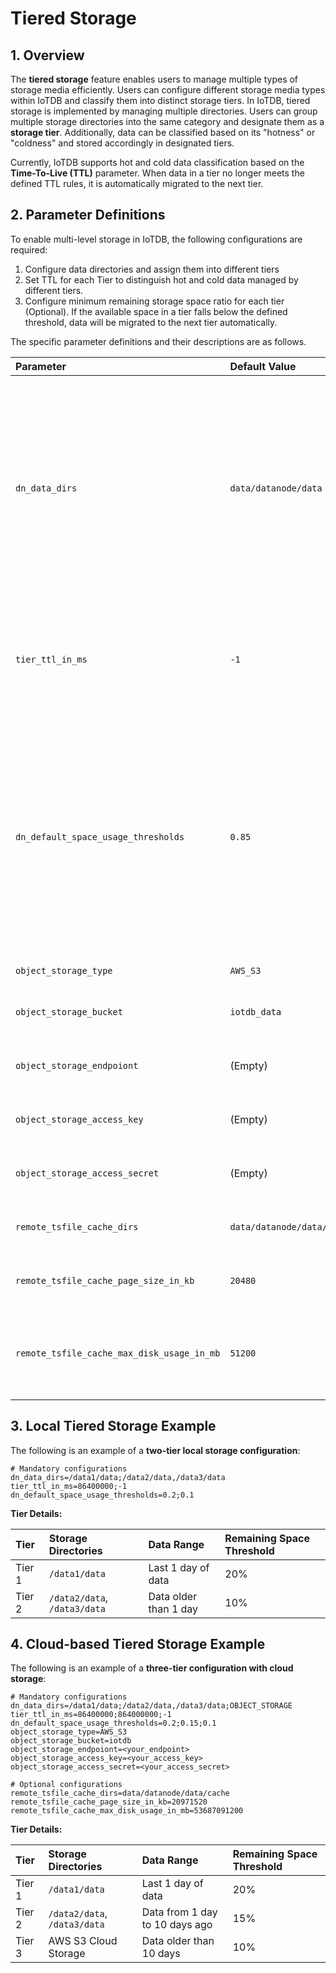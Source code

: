 <!--

    Licensed to the Apache Software Foundation (ASF) under one
    or more contributor license agreements.  See the NOTICE file
    distributed with this work for additional information
    regarding copyright ownership.  The ASF licenses this file
    to you under the Apache License, Version 2.0 (the
    "License"); you may not use this file except in compliance
    with the License.  You may obtain a copy of the License at
    
        http://www.apache.org/licenses/LICENSE-2.0
    
    Unless required by applicable law or agreed to in writing,
    software distributed under the License is distributed on an
    "AS IS" BASIS, WITHOUT WARRANTIES OR CONDITIONS OF ANY
    KIND, either express or implied.  See the License for the
    specific language governing permissions and limitations
    under the License.

-->
# Tiered Storage

## 1. Overview

The **tiered storage** feature enables users to manage multiple types of storage media efficiently. Users can configure different storage media types within IoTDB and classify them into distinct storage tiers. In IoTDB, tiered storage is implemented by managing multiple directories. Users can group multiple storage directories into the same category and designate them as a **storage tier**. Additionally, data can be classified based on its "hotness" or "coldness" and stored accordingly in designated tiers.

Currently, IoTDB supports hot and cold data classification based on the **Time-To-Live (****TTL****)** parameter. When data in a tier no longer meets the defined TTL rules, it is automatically migrated to the next tier.

## 2. **Parameter Definitions**

To enable multi-level storage in IoTDB, the following configurations are required:

1. Configure data directories and assign them into different tiers
2. Set TTL for each Tier to distinguish hot and cold data managed by different tiers.
3. Configure minimum remaining storage space ratio for each tier (Optional). If the available space in a tier falls below the defined threshold, data will be migrated to the next tier automatically.

The specific parameter definitions and their descriptions are as follows.

| **Parameter**                              | **Default Value**          | **Description**                                                                                                                                                                                                     | **Constraints**                                                                                                                                                                                                                                |
| :----------------------------------------- | :------------------------- |:--------------------------------------------------------------------------------------------------------------------------------------------------------------------------------------------------------------------|:-----------------------------------------------------------------------------------------------------------------------------------------------------------------------------------------------------------------------------------------------|
| `dn_data_dirs`                             | `data/datanode/data`       | Specifies storage directories grouped into tiers.                                                                                                                                                                   | Tiers are separated by `;`, directories within the same tier are separated by `,`. <br>Cloud storage (e.g., AWS S3) can only be the last tier. <br>Use `OBJECT_STORAGE` to denote cloud storage. <br>Only one cloud storage bucket is allowed. |
| `tier_ttl_in_ms`                           | `-1`                       | Defines the TTL (in milliseconds) for each tier to determine the data range it manages.                                                                                                                             | Tiers are separated by `;`. <br>The number of tiers must match `dn_data_dirs`. <br>`-1` means "no limit".                                                                                                                                      |
| `dn_default_space_usage_thresholds`        | `0.85`                     | Defines the minimum remaining space threshold (as a ratio) for each tier. When a tier’s remaining space falls below this threshold, data is migrated to the next tier. <br>The last tier triggers `READ_ONLY` mode. | -Tiers are separated by `;`.The number of tiers must match `dn_data_dirs`.                                                                                                                                                                     |
| `object_storage_type`                      | `AWS_S3`                   | Cloud storage type.                                                                                                                                                                                                 | Only `AWS_S3` is supported.                                                                                                                                                                                                                    |
| `object_storage_bucket`                    | `iotdb_data`               | Cloud storage bucket name.                                                                                                                                                                                          | Required only if cloud storage is used.                                                                                                                                                                                                        |
| `object_storage_endpoiont`                 | (Empty)                    | Cloud storage endpoint.                                                                                                                                                                                             | Required only if cloud storage is used.                                                                                                                                                                                                        |
| `object_storage_access_key`                | (Empty)                    | Cloud storage access key.                                                                                                                                                                                           | Required only if cloud storage is used.                                                                                                                                                                                                        |
| `object_storage_access_secret`             | (Empty)                    | Cloud storage access secret.                                                                                                                                                                                        | Required only if cloud storage is used.                                                                                                                                                                                                        |
| `remote_tsfile_cache_dirs`                 | `data/datanode/data/cache` | Local cache directory for cloud storage.                                                                                                                                                                            | Required only if cloud storage is used.                                                                                                                                                                                                        |
| `remote_tsfile_cache_page_size_in_kb`      | `20480`                    | Page size (in KB) for cloud storage local cache.                                                                                                                                                                    | Required only if cloud storage is used.                                                                                                                                                                                                        |
| `remote_tsfile_cache_max_disk_usage_in_mb` | `51200`                    | Maximum disk space (in MB) allocated for cloud storage local cache.                                                                                                                                                 | Required only if cloud storage is used.                                                                                                                                                                                                        |

## 3. Local Tiered Storage Example

The following is an example of a **two-tier local storage configuration**:

```Properties
# Mandatory configurations
dn_data_dirs=/data1/data;/data2/data,/data3/data
tier_ttl_in_ms=86400000;-1
dn_default_space_usage_thresholds=0.2;0.1
```

**Tier Details:**

| **Tier** | **Storage Directories**      | **Data Range**        | **Remaining Space Threshold** |
| :------- | :--------------------------- | :-------------------- | :---------------------------- |
| Tier 1   | `/data1/data`                | Last 1 day of data    | 20%                           |
| Tier 2   | `/data2/data`, `/data3/data` | Data older than 1 day | 10%                           |

## 4. Cloud-based Tiered Storage Example

The following is an example of a **three-tier configuration with cloud storage**:

```Properties
# Mandatory configurations
dn_data_dirs=/data1/data;/data2/data,/data3/data;OBJECT_STORAGE
tier_ttl_in_ms=86400000;864000000;-1
dn_default_space_usage_thresholds=0.2;0.15;0.1
object_storage_type=AWS_S3
object_storage_bucket=iotdb
object_storage_endpoiont=<your_endpoint>
object_storage_access_key=<your_access_key>
object_storage_access_secret=<your_access_secret>

# Optional configurations
remote_tsfile_cache_dirs=data/datanode/data/cache
remote_tsfile_cache_page_size_in_kb=20971520
remote_tsfile_cache_max_disk_usage_in_mb=53687091200
```

**Tier Details:**

| **Tier** | **Storage Directories**      | **Data Range**                 | **Remaining Space Threshold** |
| :------- | :--------------------------- | :----------------------------- | :---------------------------- |
| Tier 1   | `/data1/data`                | Last 1 day of data             | 20%                           |
| Tier 2   | `/data2/data`, `/data3/data` | Data from 1 day to 10 days ago | 15%                           |
| Tier 3   | AWS S3 Cloud Storage         | Data older than 10 days        | 10%                           |